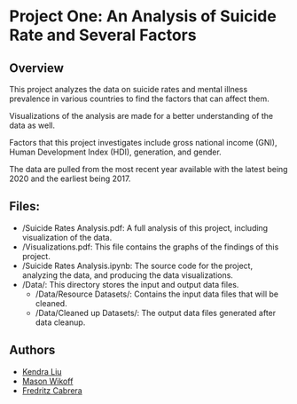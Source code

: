 # Project One:  An Analysis of Suicide Rate and Several Factors

## Overview
This project analyzes the data on suicide rates and mental illness prevalence in various countries to find the factors that can affect them.

Visualizations of the analysis are made for a better understanding of the data as well.

Factors that this project investigates include gross national income (GNI), Human Development Index (HDI), generation, and gender.

The data are pulled from the most recent year available with the latest being 2020 and the earliest being 2017. 

## Files:
* /Suicide Rates Analysis.pdf: A full analysis of this project, including visualization of the data.
* /Visualizations.pdf: This file contains the graphs of the findings of this project.
* /Suicide Rates Analysis.ipynb: The source code for the project, analyzing the data, and producing the data visualizations.
* /Data/: This directory stores the input and output data files.
    * /Data/Resource Datasets/: Contains the input data files that will be cleaned.
    * /Data/Cleaned up Datasets/: The output data files generated after data cleanup.
    
## Authors
- [Kendra Liu](https://github.com/kendraliu)
- [Mason Wikoff](https://github.com/masonwiki)
- [Fredritz Cabrera](https://github.com/FredritzNCabrera)

